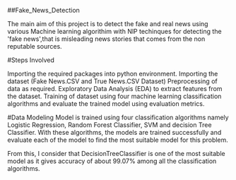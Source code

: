 ##Fake_News_Detection

The main aim of this project is to detect the fake and real news using various Machine learning algorithim with NlP techinques for detecting the 'fake news',that is misleading news stories that comes from the non reputable sources.

#Steps Involved

Importing the required packages into python environment.
Importing the dataset (Fake News.CSV and True News.CSV Dataset)
Preprocessing of data as required.
Exploratory Data Analysis (EDA) to extract features from the dataset.
Training of dataset using four machine learning classification algorithms and evaluate the trained model using evaluation metrics.


#Data Modeling
Model is trained using four classification algorithms namely Logistic Regression, Random Forest Classifier,  SVM and decision Tree Classifier. With these algorithms, the models are trained successfully and evaluate each of the model to find the most suitable model for this problem.

From this, I consider that DecisionTreeClassifier is one of the most suitable model as it gives accuracy of about 99.07% among all the classification algorithms.
